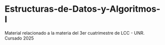 # Estructuras-de-Datos-y-Algoritmos-I
Material relacionado a la materia del 3er cuatrimestre de LCC - UNR. Cursado 2025

